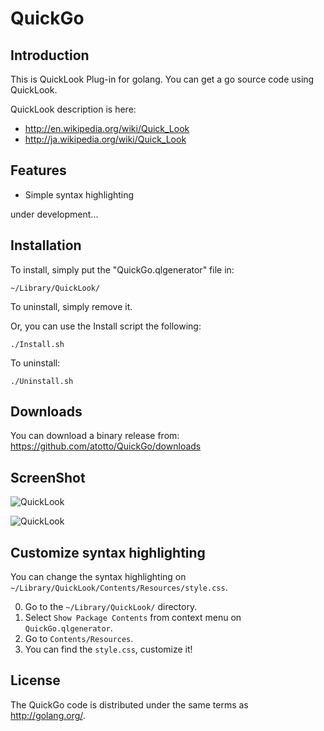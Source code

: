 # QuickGo #

## Introduction ##

This is QuickLook Plug-in for golang. You can get a go source code using QuickLook.

QuickLook description is here: 

- <http://en.wikipedia.org/wiki/Quick_Look>
- <http://ja.wikipedia.org/wiki/Quick_Look>

Features
--------

- Simple syntax highlighting

under development...

## Installation ##

To install, simply put the "QuickGo.qlgenerator" file in:

	~/Library/QuickLook/

To uninstall, simply remove it.

Or, you can use the Install script the following:
    
    ./Install.sh

To uninstall:
    
    ./Uninstall.sh

Downloads
---------

You can download a binary release from: <https://github.com/atotto/QuickGo/downloads>


## ScreenShot ##

![QuickLook](http://farm9.staticflickr.com/8314/8066711594_2713cc1f40_o.png "QuickLook")

![QuickLook](http://farm9.staticflickr.com/8319/8066711459_07f2cc17d2.jpg "QuickLook")

## Customize syntax highlighting ##

You can change the syntax highlighting on `~/Library/QuickLook/Contents/Resources/style.css`. 

0. Go to the `~/Library/QuickLook/` directory.
0. Select `Show Package Contents` from context menu on `QuickGo.qlgenerator`.
0. Go to `Contents/Resources`.
0. You can find the `style.css`, customize it!


## License ##


The QuickGo code is distributed under the same terms as <http://golang.org/>.
